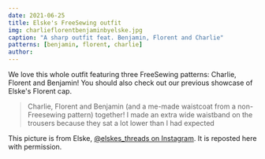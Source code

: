 ```yaml
---
date: 2021-06-25
title: Elske's FreeSewing outfit
img: charlieflorentbenjaminbyelske.jpg
caption: "A sharp outfit feat. Benjamin, Florent and Charlie"
patterns: [benjamin, florent, charlie]
author:
---
```


We love this whole outfit featuring three FreeSewing patterns: Charlie, Florent and Benjamin! You should also check out our previous showcase of Elske's Florent cap.

> Charlie, Florent and Benjamin (and a me-made waistcoat from a non-Freesewing pattern) together! I made an extra wide waistband on the trousers because they sat a lot lower than I had expected

<Note>

This picture is from Elske, [@elskes_threads on Instagram](https://www.instagram.com/elskes_threads/). It is reposted here with permission.

</Note>
